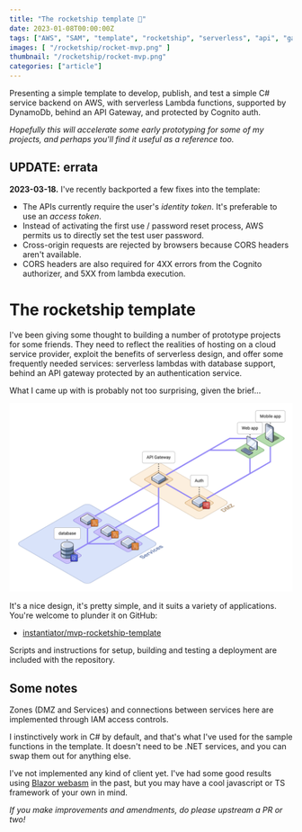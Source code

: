 ```yaml
---
title: "The rocketship template 🚀"
date: 2023-01-08T00:00:00Z
tags: ["AWS", "SAM", "template", "rocketship", "serverless", "api", "gateway", "lambda", "dynamodb", "database", "cognito", "auth", "dotnet", "csharp" ]
images: [ "/rocketship/rocket-mvp.png" ]
thumbnail: "/rocketship/rocket-mvp.png"
categories: ["article"]
---
```


Presenting a simple template to develop, publish, and test a simple C# service backend on AWS, with serverless Lambda functions, supported by DynamoDb, behind an API Gateway, and protected by Cognito auth.

_Hopefully this will accelerate some early prototyping for some of my projects, and perhaps you'll find it useful as a reference too._

## UPDATE: errata

**2023-03-18.** I've recently backported a few fixes into the template:

* The APIs currently require the user's _identity token_. It's preferable to use an _access token_.
* Instead of activating the first use / password reset process, AWS permits us to directly set the test user password.
* Cross-origin requests are rejected by browsers because CORS headers aren't available.
* CORS headers are also required for 4XX errors from the Cognito authorizer, and 5XX from lambda execution.

# The rocketship template

I've been giving some thought to building a number of prototype projects for some friends. They need to reflect the realities of hosting on a cloud service provider, exploit the benefits of serverless design, and offer some frequently needed services: serverless lambdas with database support, behind an API gateway protected by an authentication service.

What I came up with is probably not too surprising, given the brief...

![A diagram illustrating several services, each with access to a database; behind an API gateway, which has access to an auth service. A web app and mobile app both have access to the API Gateway and auth service, too.](https://raw.githubusercontent.com/instantiator/mvp-rocketship-template/main/documentation/images/rocket-mvp.png "A diagram illustrating several services, each with access to a database; behind an API gateway, which has access to an auth service. A web app and mobile app both have access to the API Gateway and auth service, too.")

It's a nice design, it's pretty simple, and it suits a variety of applications. You're welcome to plunder it on GitHub:

* [instantiator/mvp-rocketship-template](https://github.com/instantiator/mvp-rocketship-template)

Scripts and instructions for setup, building and testing a deployment are included with the repository.

## Some notes

Zones (DMZ and Services) and connections between services here are implemented through IAM access controls.

I instinctively work in C# by default, and that's what I've used for the sample functions in the template. It doesn't need to be .NET services, and you can swap them out for anything else.

I've not implemented any kind of client yet. I've had some good results using [Blazor webasm](https://dotnet.microsoft.com/en-us/apps/aspnet/web-apps/blazor) in the past, but you may have a cool javascript or TS framework of your own in mind.

_If you make improvements and amendments, do please upstream a PR or two!_

